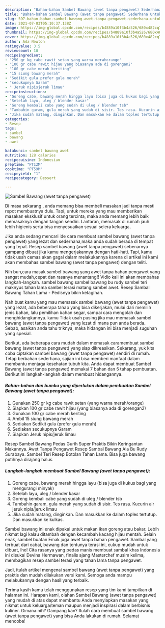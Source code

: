 ```yaml
---
description: "Bahan-bahan Sambel Bawang (awet tanpa pengawet) Sederhana Untuk Jualan"
title: "Bahan-bahan Sambel Bawang (awet tanpa pengawet) Sederhana Untuk Jualan"
slug: 597-bahan-bahan-sambel-bawang-awet-tanpa-pengawet-sederhana-untuk-jualan
date: 2021-07-03T05:10:37.138Z
image: https://img-global.cpcdn.com/recipes/b4889a10f3b4a526/680x482cq70/sambel-bawang-awet-tanpa-pengawet-foto-resep-utama.jpg
thumbnail: https://img-global.cpcdn.com/recipes/b4889a10f3b4a526/680x482cq70/sambel-bawang-awet-tanpa-pengawet-foto-resep-utama.jpg
cover: https://img-global.cpcdn.com/recipes/b4889a10f3b4a526/680x482cq70/sambel-bawang-awet-tanpa-pengawet-foto-resep-utama.jpg
author: Ada Newton
ratingvalue: 3.5
reviewcount: 10
recipeingredient:
- "250 gr kg cabe rawit setan yang warna merahorange"
- "100 gr cabe rawit hijau yang biasanya ada di gorengan2"
- "100 gr cabe merah keriting"
- "15 siung bawang merah"
- "Sedikit gula prefer gula merah"
- "secukupnya Garam"
- " Jeruk nipisjeruk limau"
recipeinstructions:
- "Goreng cabe, bawang merah hingga layu (bisa juga di kukus bagi yang mengurangi minyak)"
- "Setelah layu, uleg / blender kasar"
- "Goreng kembali cabe yang sudah di uleg / blender tsb"
- "Tambahin garam, gula merah yang sudah di sisir. Tes rasa. Kucurin air jeruk nipis/jeruk limau"
- "Jika sudah matang, dinginkan. Dan masukkan ke dalam toples tertutup. Dan masukkan ke kulkas."
categories:
- Resep
tags:
- sambel
- bawang
- awet

katakunci: sambel bawang awet 
nutrition: 128 calories
recipecuisine: Indonesian
preptime: "PT12M"
cooktime: "PT59M"
recipeyield: "1"
recipecategory: Dessert

---
```



![Sambel Bawang (awet tanpa pengawet)](https://img-global.cpcdn.com/recipes/b4889a10f3b4a526/680x482cq70/sambel-bawang-awet-tanpa-pengawet-foto-resep-utama.jpg)

Di masa  sekarang , anda memang bisa membeli masakan jadi tanpa mesti repot membuatnya dulu. Tapi, untuk mereka yang mau memberikan masakan eksklusif untuk orang tercinta, maka anda memang lebih baik memasaknya dengan tangan sendiri. Lantaran, memasak di rumah jauh lebih higienis serta bisa menyesuaikan sesuai selera keluarga.

Jika anda sedang mencari ide cara membuat sambel bawang (awet tanpa pengawet) yang lezat dan sederhana,maka anda sudah berada di tempat yang tepat. Resep sambel bawang (awet tanpa pengawet)  sebenarnya gampang dibuat jika kamu mengerjakannya dengan hati-hati. Tapi, kamu tidak usah cemas akan gagal dalam melakukannya 
karena di artikel ini kami akan membahas sambel bawang (awet tanpa pengawet) dengan teliti.  

Nih bun,cara masak sambel bawang yang awet tanpa bahan pengawet yang sangat mudah,cepat dan rasanya menantang!! Vidio kali ini akan membahas langkah-langkah. sambel bawang sambel bawang bu rudy sambel teri maknyus tahan lama sambel terasi matang sambel awet. Resep Sambal Bawang Tahan Lama - Pedisnya bikin ketagihan.

Nah buat kamu yang mau memasak sambel bawang (awet tanpa pengawet) yang lezat, ada beberapa tahap yang bisa dikerjakan, mulai dari memilih jenis bahan, lalu pemilihan bahan segar, sampai cara mengolah dan menghidangkannya. kamu Tidak usah pusing jika mau memasak sambel bawang (awet tanpa pengawet) yang lezat di mana pun anda berada. Sebab, asalkan anda  tahu triknya, maka hidangan ini bisa menjadi suguhan yang spesial.

Berikut, ada beberapa cara mudah dalam memasak caramembuat sambel bawang (awet tanpa pengawet) yang siap dikreasikan. Sekarang, yuk kita coba ciptakan sambel bawang (awet tanpa pengawet) sendiri di rumah. Tetap berbahan sederhana, sajian ini bisa memberi manfaat dalam membantu menjaga kesehatan tubuh kita. Anda dapat membuat Sambel Bawang (awet tanpa pengawet) memakai 7 bahan dan 5 tahap pembuatan. Berikut ini langkah-langkah dalam membuat hidangannya.

<!--inarticleads1-->

##### Bahan-bahan dan bumbu yang diperlukan dalam pembuatan Sambel Bawang (awet tanpa pengawet):

1. Gunakan 250 gr kg cabe rawit setan (yang warna merah/orange)
1. Siapkan 100 gr cabe rawit hijau (yang biasanya ada di gorengan2)
1. Gunakan 100 gr cabe merah keriting
1. Ambil 15 siung bawang merah
1. Sediakan Sedikit gula (prefer gula merah)
1. Sediakan secukupnya Garam
1. Siapkan  Jeruk nipis/jeruk limau


Resep Sambel Bawang Pedas Gurih Super Praktis Bikin Keringantan Makannya. Awet Tanpa Pengawet Resep Sambal Bawang Ala Bu Rudy Surabaya. Sambel Teri Resep Botolan Tahan Lama. Bisa juga bawang putihnya dirajang halus. 

<!--inarticleads2-->

##### Langkah-langkah membuat Sambel Bawang (awet tanpa pengawet):

1. Goreng cabe, bawang merah hingga layu (bisa juga di kukus bagi yang mengurangi minyak)
1. Setelah layu, uleg / blender kasar
1. Goreng kembali cabe yang sudah di uleg / blender tsb
1. Tambahin garam, gula merah yang sudah di sisir. Tes rasa. Kucurin air jeruk nipis/jeruk limau
1. Jika sudah matang, dinginkan. Dan masukkan ke dalam toples tertutup. Dan masukkan ke kulkas.


Sambel bawang ini enak dipakai untuk makan ikan goreng atau bakar. Lebih nikmat lagi kalau ditambah dengan kecambah kacang hijau mentah. Selain enak, sambel buatan Emak juga awet tanpa bahan pengawet. Sambal yang terbuat dari cabai, bawang dan tentunya terasi ini, cukup mudah untuk dibuat, lho! Cita rasanya yang pedas manis membuat sambal khas Indonesia ini disukai Devina Hermawan, finalis ajang Masterchef musim kelima, membagikan resep sambel terasi yang tahan lama tanpa pengawet. 

Jadi, itulah artikel mengenai  sambel bawang (awet tanpa pengawet)  yang praktis dan mudah dilakukan versi kami. Semoga anda mampu melakukannya dengan hasil yang terbaik. 

Terima kasih kamu telah menggunakan resep yang tim kami tampilkan di halaman ini. Harapan kami, olahan  Sambel Bawang (awet tanpa pengawet) yang mudah di atas dapat membantu Anda menyiapkan masakan yang nikmat untuk keluarga/teman maupun menjadi inspirasi dalam berbisnis kuliner. Gimana nih? Gampang kan? Itulah cara membuat sambel bawang (awet tanpa pengawet) yang bisa Anda lakukan di rumah. Selamat mencoba!

